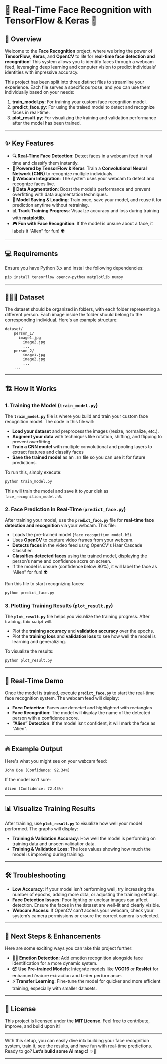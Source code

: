 # 🚀 Real-Time Face Recognition with TensorFlow & Keras 🤖

## 🎯 Overview

Welcome to the **Face Recognition** project, where we bring the power of **TensorFlow**, **Keras**, and **OpenCV** to life for **real-time face detection and recognition**! This system allows you to identify faces through a webcam feed, leveraging deep learning and computer vision to predict individuals' identities with impressive accuracy.

This project has been split into three distinct files to streamline your experience. Each file serves a specific purpose, and you can use them individually based on your needs:

1. **train_model.py**: For training your custom face recognition model.
2. **predict_face.py**: For using the trained model to detect and recognize faces in real-time.
3. **plot_result.py**: For visualizing the training and validation performance after the model has been trained.

---

## ✨ Key Features

- **🔍 Real-Time Face Detection**: Detect faces in a webcam feed in real time and classify them instantly.
- **🤖 Powered by TensorFlow & Keras**: Train a **Convolutional Neural Network (CNN)** to recognize multiple individuals.
- **📸 Webcam Integration**: The system uses your webcam to detect and recognize faces live.
- **🔄 Data Augmentation**: Boost the model’s performance and prevent overfitting with data augmentation techniques.
- **💾 Model Saving & Loading**: Train once, save your model, and reuse it for prediction anytime without retraining.
- **📊 Track Training Progress**: Visualize accuracy and loss during training with **matplotlib**.
- **🎮 Fun with Face Recognition**: If the model is unsure about a face, it labels it “Alien” for fun! 👽

---

## 💻 Requirements

Ensure you have Python 3.x and install the following dependencies:

```bash
pip install tensorflow opencv-python matplotlib numpy
```

---

## 🧑‍🤝‍🧑 Dataset

The dataset should be organized in folders, with each folder representing a different person. Each image inside the folder should belong to the corresponding individual. Here's an example structure:

```
dataset/
    person_1/
      image1.jpg
        image2.jpg
        ...
    person_2/
        image1.jpg
        image2.jpg
        ...
    ...
```

---

## 🏗️ How It Works

### 1. **Training the Model** (`train_model.py`)

The **`train_model.py`** file is where you build and train your custom face recognition model. The code in this file will:

- **Load your dataset** and preprocess the images (resize, normalize, etc.).
- **Augment your data** with techniques like rotation, shifting, and flipping to prevent overfitting.
- **Train a CNN model** with multiple convolutional and pooling layers to extract features and classify faces.
- **Save the trained model** as an `.h5` file so you can use it for future predictions.

To run this, simply execute:

```bash
python train_model.py
```

This will train the model and save it to your disk as `face_recognition_model.h5`.

### 2. **Face Prediction in Real-Time** (`predict_face.py`)

After training your model, use the **`predict_face.py`** file for **real-time face detection and recognition** via your webcam. This file:

- Loads the pre-trained model (`face_recognition_model.h5`).
- Uses **OpenCV** to capture video frames from your webcam.
- **Detects faces** in the video feed using OpenCV's Haar Cascade Classifier.
- **Classifies detected faces** using the trained model, displaying the person’s name and confidence score on screen.
- If the model is unsure (confidence below 80%), it will label the face as “Alien” for fun! 👽

Run this file to start recognizing faces:

```bash
python predict_face.py
```

### 3. **Plotting Training Results** (`plot_result.py`)

The **`plot_result.py`** file helps you visualize the training progress. After training, this script will:

- Plot the **training accuracy** and **validation accuracy** over the epochs.
- Plot the **training loss** and **validation loss** to see how well the model is learning and generalizing.

To visualize the results:

```bash
python plot_result.py
```

---

## 🎥 Real-Time Demo

Once the model is trained, execute **`predict_face.py`** to start the real-time face recognition system. The webcam feed will display:

- **Face Detection**: Faces are detected and highlighted with rectangles.
- **Face Recognition**: The model will display the name of the detected person with a confidence score.
- **“Alien” Detection**: If the model isn't confident, it will mark the face as "Alien".

---

## 🔥 Example Output

Here's what you might see on your webcam feed:

```
John Doe (Confidence: 92.34%)
```

If the model isn’t sure:

```
Alien (Confidence: 72.45%)
```

---

## 📊 Visualize Training Results

After training, use **`plot_result.py`** to visualize how well your model performed. The graphs will display:

- **Training & Validation Accuracy**: How well the model is performing on training data and unseen validation data.
- **Training & Validation Loss**: The loss values showing how much the model is improving during training.

---

## 🛠️ Troubleshooting

- **Low Accuracy**: If your model isn't performing well, try increasing the number of epochs, adding more data, or adjusting the training settings.
- **Face Detection Issues**: Poor lighting or unclear images can affect detection. Ensure the faces in the dataset are well-lit and clearly visible.
- **Webcam Access**: If OpenCV can’t access your webcam, check your system’s camera permissions or ensure the correct camera is selected.

---

## 🚀 Next Steps & Enhancements

Here are some exciting ways you can take this project further:

- **🦸‍♂️ Emotion Detection**: Add emotion recognition alongside face identification for a more dynamic system.
- **📦 Use Pre-trained Models**: Integrate models like **VGG16** or **ResNet** for enhanced feature extraction and better performance.
- **⚡ Transfer Learning**: Fine-tune the model for quicker and more efficient training, especially with smaller datasets.

---

## 🎉 License

This project is licensed under the **MIT License**. Feel free to contribute, improve, and build upon it!

---

With this setup, you can easily dive into building your face recognition system, train it, see the results, and have fun with real-time predictions. Ready to go? **Let’s build some AI magic!** ✨🚀

---

